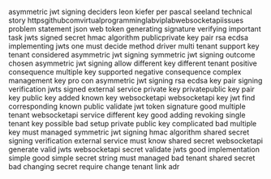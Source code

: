 asymmetric jwt signing deciders leon kiefer per pascal seeland technical story httpsgithubcomvirtualprogramminglabviplabwebsocketapiissues problem statement json web token generating signature verifying important task jwts signed secret hmac algorithm publicprivate key pair rsa ecdsa implementing jwts one must decide method driver multi tenant support key tenant considered asymmetric jwt signing symmetric jwt signing outcome chosen asymmetric jwt signing allow different key different tenant positive consequence multiple key supported negative consequence complex management key pro con asymmetric jwt signing rsa ecdsa key pair signing verification jwts signed external service private key privatepublic key pair key public key added known key websocketapi websocketapi key jwt find corresponding known public validate jwt token signature good multiple tenant websocketapi service different key good adding revoking single tenant key possible bad setup private public key complicated bad multiple key must managed symmetric jwt signing hmac algorithm shared secret signing verification external service must know shared secret websocketapi generate valid jwts websocketapi secret validate jwts good implementation simple good simple secret string must managed bad tenant shared secret bad changing secret require change tenant link adr